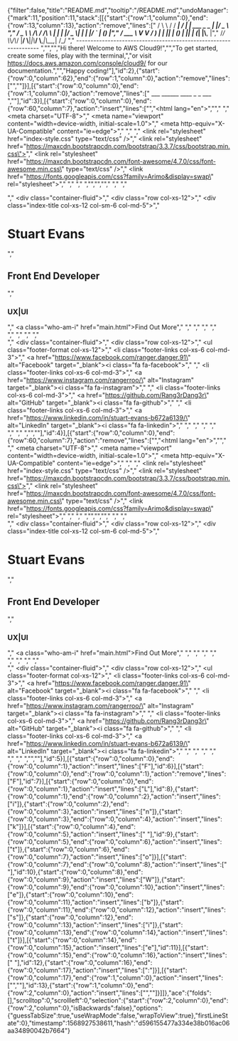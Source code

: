 {"filter":false,"title":"README.md","tooltip":"/README.md","undoManager":{"mark":11,"position":11,"stack":[[{"start":{"row":1,"column":0},"end":{"row":13,"column":13},"action":"remove","lines":["        / \\ \\      / / ___|   / ___| | ___  _   _  __| |/ _ \\ ","       / _ \\ \\ /\\ / /\\___ \\  | |   | |/ _ \\| | | |/ _` | (_) |","      / ___ \\ V  V /  ___) | | |___| | (_) | |_| | (_| |\\__, |","     /_/   \\_\\_/\\_/  |____/   \\____|_|\\___/ \\__,_|\\__,_|  /_/ "," ----------------------------------------------------------------- ","","","Hi there! Welcome to AWS Cloud9!","","To get started, create some files, play with the terminal,","or visit https://docs.aws.amazon.com/console/cloud9/ for our documentation.","","Happy coding!"],"id":2},{"start":{"row":0,"column":62},"end":{"row":1,"column":0},"action":"remove","lines":["",""]}],[{"start":{"row":0,"column":0},"end":{"row":1,"column":0},"action":"remove","lines":["         ___        ______     ____ _                 _  ___  ",""],"id":3}],[{"start":{"row":0,"column":0},"end":{"row":60,"column":7},"action":"insert","lines":["<!DOCTYPE html>","<html lang=\"en\">","<head>","    ","    <meta charset=\"UTF-8\">","    <meta name=\"viewport\" content=\"width=device-width, initial-scale=1.0\">","    <meta http-equiv=\"X-UA-Compatible\" content=\"ie=edge\">","    ","    <!-- Stylesheets -->","    <link rel=\"stylesheet\" href=\"index-style.css\" type=\"text/css\" />","    <link rel=\"stylesheet\" href=\"https://maxcdn.bootstrapcdn.com/bootstrap/3.3.7/css/bootstrap.min.css\">","    <link rel=\"stylesheet\" href=\"https://maxcdn.bootstrapcdn.com/font-awesome/4.7.0/css/font-awesome.min.css\" type=\"text/css\" />","    <link href=\"https://fonts.googleapis.com/css?family=Arimo&display=swap\" rel=\"stylesheet\">","    <!-- /Stylesheets -->","    ","    <title>Stuart Evans - Web Developer</title>","","</head>","<body>","    ","    <!-- Main Title -->","    <main>","        <div class=\"container-fluid\">","            <div class=\"row col-xs-12\">","                <div class=\"index-title col-xs-12 col-sm-6 col-md-5\">","                    <h1>Stuart Evans</h1>","                    <h2>Front End Developer</h2>","                    <h3>UX|UI</h3>","                    <a class=\"who-am-i\" href=\"main.html\">Find Out More</a>","                    ","                </div>","            </div>","        </div>","    </main>","    <!-- Main Title -->","    ","    <!-- Footer -->","    <footer>","        <div class=\"container-fluid\">","            <div class=\"row col-xs-12\">","                <ul class=\"footer-format col-xs-12\">","                    <li class=\"footer-links col-xs-6 col-md-3\">","                        <a href=\"https://www.facebook.com/ranger.danger.91\" alt=\"Facebook\" target=\"_blank\"><i class=\"fa fa-facebook\"></i></a>","                    </li>","                    <li class=\"footer-links col-xs-6 col-md-3\">","                        <a href=\"https://www.instagram.com/rangerroo/\" alt=\"Instagram\" target=\"_blank\"><i class=\"fa fa-instagram\"></i></a>","                    </li>","                    <li class=\"footer-links col-xs-6 col-md-3\">","                        <a href=\"https://github.com/Rang3rDang3r\" alt=\"GitHub\" target=\"_blank\"><i class=\"fa fa-github\"></i></a>","                    </li>","                    <li class=\"footer-links col-xs-6 col-md-3\">","                        <a href=\"https://www.linkedin.com/in/stuart-evans-b672a6139/\" alt=\"LinkedIn\" target=\"_blank\"><i class=\"fa fa-linkedin\"></i></a>","                    </li>","                </ul>","            </div>","        </div>","    </footer>","    <!-- /Footer -->","    ","</body>","</html>"],"id":4}],[{"start":{"row":0,"column":0},"end":{"row":60,"column":7},"action":"remove","lines":["<!DOCTYPE html>","<html lang=\"en\">","<head>","    ","    <meta charset=\"UTF-8\">","    <meta name=\"viewport\" content=\"width=device-width, initial-scale=1.0\">","    <meta http-equiv=\"X-UA-Compatible\" content=\"ie=edge\">","    ","    <!-- Stylesheets -->","    <link rel=\"stylesheet\" href=\"index-style.css\" type=\"text/css\" />","    <link rel=\"stylesheet\" href=\"https://maxcdn.bootstrapcdn.com/bootstrap/3.3.7/css/bootstrap.min.css\">","    <link rel=\"stylesheet\" href=\"https://maxcdn.bootstrapcdn.com/font-awesome/4.7.0/css/font-awesome.min.css\" type=\"text/css\" />","    <link href=\"https://fonts.googleapis.com/css?family=Arimo&display=swap\" rel=\"stylesheet\">","    <!-- /Stylesheets -->","    ","    <title>Stuart Evans - Web Developer</title>","","</head>","<body>","    ","    <!-- Main Title -->","    <main>","        <div class=\"container-fluid\">","            <div class=\"row col-xs-12\">","                <div class=\"index-title col-xs-12 col-sm-6 col-md-5\">","                    <h1>Stuart Evans</h1>","                    <h2>Front End Developer</h2>","                    <h3>UX|UI</h3>","                    <a class=\"who-am-i\" href=\"main.html\">Find Out More</a>","                    ","                </div>","            </div>","        </div>","    </main>","    <!-- Main Title -->","    ","    <!-- Footer -->","    <footer>","        <div class=\"container-fluid\">","            <div class=\"row col-xs-12\">","                <ul class=\"footer-format col-xs-12\">","                    <li class=\"footer-links col-xs-6 col-md-3\">","                        <a href=\"https://www.facebook.com/ranger.danger.91\" alt=\"Facebook\" target=\"_blank\"><i class=\"fa fa-facebook\"></i></a>","                    </li>","                    <li class=\"footer-links col-xs-6 col-md-3\">","                        <a href=\"https://www.instagram.com/rangerroo/\" alt=\"Instagram\" target=\"_blank\"><i class=\"fa fa-instagram\"></i></a>","                    </li>","                    <li class=\"footer-links col-xs-6 col-md-3\">","                        <a href=\"https://github.com/Rang3rDang3r\" alt=\"GitHub\" target=\"_blank\"><i class=\"fa fa-github\"></i></a>","                    </li>","                    <li class=\"footer-links col-xs-6 col-md-3\">","                        <a href=\"https://www.linkedin.com/in/stuart-evans-b672a6139/\" alt=\"LinkedIn\" target=\"_blank\"><i class=\"fa fa-linkedin\"></i></a>","                    </li>","                </ul>","            </div>","        </div>","    </footer>","    <!-- /Footer -->","    ","</body>","</html>"],"id":5}],[{"start":{"row":0,"column":0},"end":{"row":0,"column":1},"action":"insert","lines":["F"],"id":6}],[{"start":{"row":0,"column":0},"end":{"row":0,"column":1},"action":"remove","lines":["F"],"id":7}],[{"start":{"row":0,"column":0},"end":{"row":0,"column":1},"action":"insert","lines":["L"],"id":8},{"start":{"row":0,"column":1},"end":{"row":0,"column":2},"action":"insert","lines":["i"]},{"start":{"row":0,"column":2},"end":{"row":0,"column":3},"action":"insert","lines":["n"]},{"start":{"row":0,"column":3},"end":{"row":0,"column":4},"action":"insert","lines":["k"]}],[{"start":{"row":0,"column":4},"end":{"row":0,"column":5},"action":"insert","lines":[" "],"id":9},{"start":{"row":0,"column":5},"end":{"row":0,"column":6},"action":"insert","lines":["t"]},{"start":{"row":0,"column":6},"end":{"row":0,"column":7},"action":"insert","lines":["o"]}],[{"start":{"row":0,"column":7},"end":{"row":0,"column":8},"action":"insert","lines":[" "],"id":10},{"start":{"row":0,"column":8},"end":{"row":0,"column":9},"action":"insert","lines":["W"]},{"start":{"row":0,"column":9},"end":{"row":0,"column":10},"action":"insert","lines":["e"]},{"start":{"row":0,"column":10},"end":{"row":0,"column":11},"action":"insert","lines":["b"]},{"start":{"row":0,"column":11},"end":{"row":0,"column":12},"action":"insert","lines":["s"]},{"start":{"row":0,"column":12},"end":{"row":0,"column":13},"action":"insert","lines":["i"]},{"start":{"row":0,"column":13},"end":{"row":0,"column":14},"action":"insert","lines":["t"]}],[{"start":{"row":0,"column":14},"end":{"row":0,"column":15},"action":"insert","lines":["e"],"id":11}],[{"start":{"row":0,"column":15},"end":{"row":0,"column":16},"action":"insert","lines":[" "],"id":12},{"start":{"row":0,"column":16},"end":{"row":0,"column":17},"action":"insert","lines":[":"]}],[{"start":{"row":0,"column":17},"end":{"row":1,"column":0},"action":"insert","lines":["",""],"id":13},{"start":{"row":1,"column":0},"end":{"row":2,"column":0},"action":"insert","lines":["",""]}]]},"ace":{"folds":[],"scrolltop":0,"scrollleft":0,"selection":{"start":{"row":2,"column":0},"end":{"row":2,"column":0},"isBackwards":false},"options":{"guessTabSize":true,"useWrapMode":false,"wrapToView":true},"firstLineState":0},"timestamp":1568927538611,"hash":"d596155477a334e38b016ac06aa34890042b7664"}